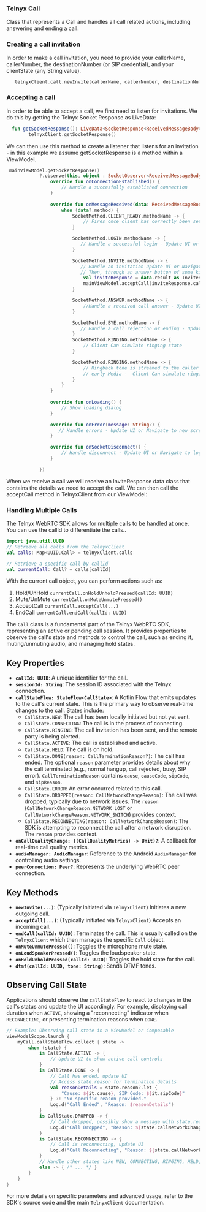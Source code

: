 ### Telnyx Call

Class that represents a Call and handles all call related actions, including answering and ending a call.

### Creating a call invitation
In order to make a call invitation, you need to provide your callerName, callerNumber, the destinationNumber (or SIP credential), and your clientState (any String value).

```kotlin
   telnyxClient.call.newInvite(callerName, callerNumber, destinationNumber, clientState)
```

### Accepting a call
In order to be able to accept a call, we first need to listen for invitations. We do this by getting the Telnyx Socket Response as LiveData:

```kotlin
  fun getSocketResponse(): LiveData<SocketResponse<ReceivedMessageBody>>? =
        telnyxClient.getSocketResponse()
```

We can then use this method to create a listener that listens for an invitation - in this example we assume getSocketResponse is a method within a ViewModel.

```kotlin
 mainViewModel.getSocketResponse()
            ?.observe(this, object : SocketObserver<ReceivedMessageBody>() {
                override fun onConnectionEstablished() {
                    // Handle a succesfully established connection 
                }
                
                override fun onMessageReceived(data: ReceivedMessageBody?) {
                    when (data?.method) {
                        SocketMethod.CLIENT_READY.methodName -> {
                            // Fires once client has correctly been setup and logged into, you can now make calls. 
                        }

                        SocketMethod.LOGIN.methodName -> {
                           // Handle a successful login - Update UI or Navigate to new screen, etc.
                        }

                        SocketMethod.INVITE.methodName -> {
                           // Handle an invitation Update UI or Navigate to new screen, etc. 
                           // Then, through an answer button of some kind we can accept the call with:
                            val inviteResponse = data.result as InviteResponse
                            mainViewModel.acceptCall(inviteResponse.callId,  inviteResponse.callerIdNumber)
                        }

                        SocketMethod.ANSWER.methodName -> {
                            //Handle a received call answer - Update UI or Navigate to new screen, etc.
                        }

                        SocketMethod.BYE.methodName -> {
                           // Handle a call rejection or ending - Update UI or Navigate to new screen, etc.
                        }
                        SocketMethod.RINGING.methodName -> {
                            // Client Can simulate ringing state
                        }

                        SocketMethod.RINGING.methodName -> {
                            // Ringback tone is streamed to the caller
                            // early Media -  Client Can simulate ringing state
                        }
                    }
                }
                
                override fun onLoading() {
                    // Show loading dialog
                }

                override fun onError(message: String?) {
                   // Handle errors - Update UI or Navigate to new screen, etc.
                }

                override fun onSocketDisconnect() {
                    // Handle disconnect - Update UI or Navigate to login screen, etc.
                }

            })
```

When we receive a call we will receive an InviteResponse data class that contains the details we need to accept the call. We can then call the acceptCall method in TelnyxClient from our ViewModel:

### Handling Multiple Calls
The Telnyx WebRTC SDK allows for multiple calls to be handled at once. You can use the callId to differentiate the calls..

```kotlin
import java.util.UUID
// Retrieve all calls from the TelnyxClient
val calls: Map<UUID,Call> = telnyxClient.calls 

// Retrieve a specific call by callId
val currentCall: Call? = calls[callId]

```

With the current call object, you can perform actions such as:

1. Hold/UnHold `currentCall.onHoldUnholdPressed(callId: UUID)`
2. Mute/UnMute `currentCall.onMuteUnmutePressed()`
3. AcceptCall `currentCall.acceptCall(...)`
4. EndCall `currentCall.endCall(callId: UUID)`

The `Call` class is a fundamental part of the Telnyx WebRTC SDK, representing an active or pending call session. It provides properties to observe the call's state and methods to control the call, such as ending it, muting/unmuting audio, and managing hold states.

## Key Properties

- **`callId: UUID`**: A unique identifier for the call.
- **`sessionId: String`**: The session ID associated with the Telnyx connection.
- **`callStateFlow: StateFlow<CallState>`**: A Kotlin Flow that emits updates to the call's current state. This is the primary way to observe real-time changes to the call. States include:
    - `CallState.NEW`: The call has been locally initiated but not yet sent.
    - `CallState.CONNECTING`: The call is in the process of connecting.
    - `CallState.RINGING`: The call invitation has been sent, and the remote party is being alerted.
    - `CallState.ACTIVE`: The call is established and active.
    - `CallState.HELD`: The call is on hold.
    - `CallState.DONE(reason: CallTerminationReason?)`: The call has ended. The optional `reason` parameter provides details about why the call terminated (e.g., normal hangup, call rejected, busy, SIP error). `CallTerminationReason` contains `cause`, `causeCode`, `sipCode`, and `sipReason`.
    - `CallState.ERROR`: An error occurred related to this call.
    - `CallState.DROPPED(reason: CallNetworkChangeReason)`: The call was dropped, typically due to network issues. The `reason` (`CallNetworkChangeReason.NETWORK_LOST` or `CallNetworkChangeReason.NETWORK_SWITCH`) provides context.
    - `CallState.RECONNECTING(reason: CallNetworkChangeReason)`: The SDK is attempting to reconnect the call after a network disruption. The `reason` provides context.
- **`onCallQualityChange: ((CallQualityMetrics) -> Unit)?`**: A callback for real-time call quality metrics.
- **`audioManager: AudioManager`**: Reference to the Android `AudioManager` for controlling audio settings.
- **`peerConnection: Peer?`**: Represents the underlying WebRTC peer connection.

## Key Methods

- **`newInvite(...)`**: (Typically initiated via `TelnyxClient`) Initiates a new outgoing call.
- **`acceptCall(...)`**: (Typically initiated via `TelnyxClient`) Accepts an incoming call.
- **`endCall(callId: UUID)`**: Terminates the call. This is usually called on the `TelnyxClient` which then manages the specific `Call` object.
- **`onMuteUnmutePressed()`**: Toggles the microphone mute state.
- **`onLoudSpeakerPressed()`**: Toggles the loudspeaker state.
- **`onHoldUnholdPressed(callId: UUID)`**: Toggles the hold state for the call.
- **`dtmf(callId: UUID, tone: String)`**: Sends DTMF tones.

## Observing Call State

Applications should observe the `callStateFlow` to react to changes in the call's status and update the UI accordingly. For example, displaying call duration when `ACTIVE`, showing a "reconnecting" indicator when `RECONNECTING`, or presenting termination reasons when `DONE`.

```kotlin
// Example: Observing call state in a ViewModel or Composable
viewModelScope.launch {
    myCall.callStateFlow.collect { state ->
        when (state) {
            is CallState.ACTIVE -> {
                // Update UI to show active call controls
            }
            is CallState.DONE -> {
                // Call has ended, update UI
                // Access state.reason for termination details
                val reasonDetails = state.reason?.let {
                    "Cause: ${it.cause}, SIP Code: ${it.sipCode}"
                } ?: "No specific reason provided."
                Log.d("Call Ended", "Reason: $reasonDetails")
            }
            is CallState.DROPPED -> {
                // Call dropped, possibly show a message with state.reason.description
                Log.d("Call Dropped", "Reason: ${state.callNetworkChangeReason.description}")
            }
            is CallState.RECONNECTING -> {
                // Call is reconnecting, update UI
                Log.d("Call Reconnecting", "Reason: ${state.callNetworkChangeReason.description}")
            }
            // Handle other states like NEW, CONNECTING, RINGING, HELD, ERROR
            else -> { /* ... */ }
        }
    }
}
```

For more details on specific parameters and advanced usage, refer to the SDK's source code and the main `TelnyxClient` documentation.